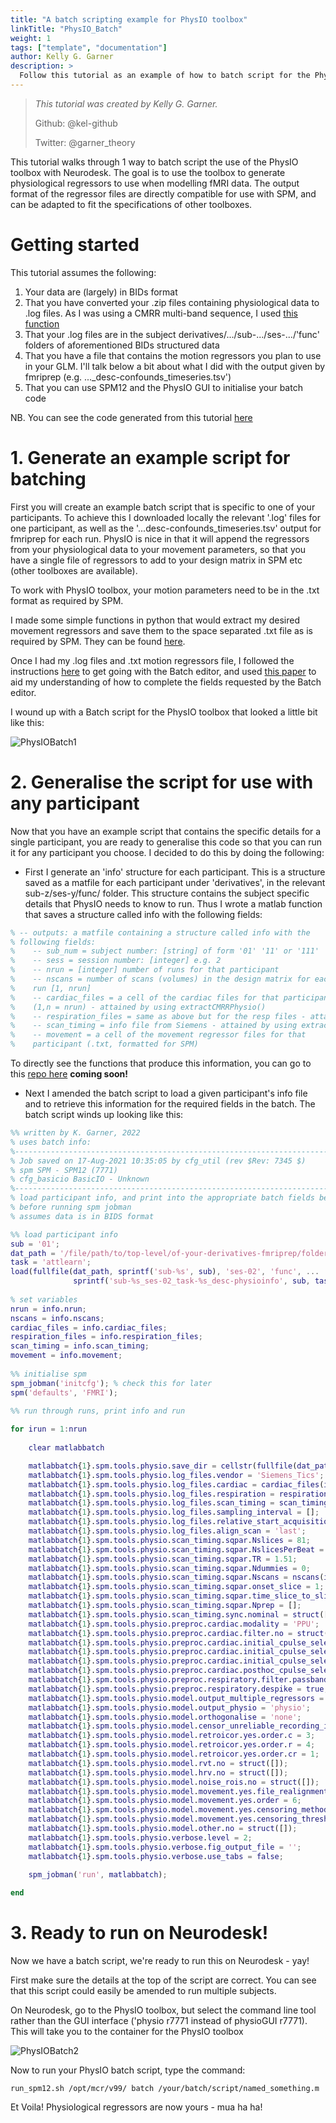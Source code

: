 ```yaml
---
title: "A batch scripting example for PhysIO toolbox"
linkTitle: "PhysIO_Batch"
weight: 1
tags: ["template", "documentation"]
author: Kelly G. Garner
description: > 
  Follow this tutorial as an example of how to batch script for the PhysIO toolbox using Neurodesk.
---
```


> _This tutorial was created by Kelly G. Garner._ 
>
> Github: @kel-github
>
> Twitter: @garner_theory
>

This tutorial walks through 1 way to batch script the use of the PhysIO toolbox with Neurodesk.
The goal is to use the toolbox to generate physiological regressors to use when modelling fMRI data. 
The output format of the regressor files are directly compatible for use with SPM, and can be adapted to fit the specifications of other toolboxes. <p>

# Getting started

This tutorial assumes the following:
1. Your data are (largely) in BIDs format
2. That you have converted your .zip files containing physiological data to .log files. As I was
using a CMRR multi-band sequence, I used [this function](https://github.com/CMRR-C2P/MB/blob/master/extractCMRRPhysio.m) 
3. That your .log files are in the subject derivatives/.../sub-.../ses-.../'func' folders of aforementioned BIDs structured data
4. That you have a file that contains the motion regressors you plan to use in your GLM. I'll talk below a bit about what I did with the output given by fmriprep (e.g. ..._desc-confounds_timeseries.tsv')
5. That you can use SPM12 and the PhysIO GUI to initialise your batch code

NB. You can see the code generated from this tutorial [here](https://github.com/kel-github/imaging_cert_value_7T_pipeline/tree/master/physiol_regress) <p> 

# 1. Generate an example script for batching

First you will create an example batch script that is specific to one of your participants. To achieve this I downloaded locally the relevant '.log' files for one participant, as well as the '...desc-confounds_timeseries.tsv' output for fmriprep for each run. PhysIO is nice in that it will append the regressors from your physiological data to your movement parameters, so that you have a single file of regressors to add to your design matrix in SPM etc (other toolboxes are available). <p> 

To work with PhysIO toolbox, your motion parameters need to be in the .txt format as required by SPM.  

I made some simple functions in python that would extract my desired movement regressors and save them to the space separated .txt file as is required by SPM. They can be found [here](https://github.com/kel-github/imaging_cert_value_7T_pipeline/tree/master/physiol_regress/get_movement_regressors).

Once I had my .log files and .txt motion regressors file, I followed the instructions [here](https://gitlab.ethz.ch/physio/physio-doc/-/wikis/QUICKSTART) to get going with the Batch editor, and used [this paper](https://www.sciencedirect.com/science/article/pii/S016502701630259X) to aid my understanding of how to complete the fields requested by the Batch editor. 

I wound up with a Batch script for the PhysIO toolbox that looked a little bit like this: 

![PhysIOBatch1](/PhysIO_Batch/PhysIOBatch1.png 'PhysIOBatch1') <!-- ![filename without extension](/subfolder_name/filename.png '[filename without extension')  -->

# 2. Generalise the script for use with any participant

Now that you have an example script that contains the specific details for a single participant, you are ready to generalise this code so that you can run it for any participant you choose. I decided to do this by doing the following:

- First I generate an 'info' structure for each participant. This is a structure saved as a matfile for each participant under 'derivatives', in the relevant sub-z/ses-y/func/ folder. This structure contains the subject specific details that PhysIO needs to know to run. Thus I wrote a matlab function that saves a structure called info with the following fields:

```Matlab
% -- outputs: a matfile containing a structure called info with the
% following fields:
%    -- sub_num = subject number: [string] of form '01' '11' or '111'
%    -- sess = session number: [integer] e.g. 2
%    -- nrun = [integer] number of runs for that participant
%    -- nscans = number of scans (volumes) in the design matrix for each
%    run [1, nrun]
%    -- cardiac_files = a cell of the cardiac files for that participant
%    (1,n = nrun) - attained by using extractCMRRPhysio()
%    -- respiration_files = same as above but for the resp files - attained by using extractCMRRPhysio()
%    -- scan_timing = info file from Siemens - attained by using extractCMRRPhysio()
%    -- movement = a cell of the movement regressor files for that
%    participant (.txt, formatted for SPM)
```
To directly see the functions that produce this information, you can go to this [repo here](https://github.com/kel-github/imaging_cert_value_7T_pipeline/tree/master/physiol_regress) **coming soon!**

- Next I amended the batch script to load a given participant's info file and to retrieve this information for the required fields in the batch. The batch script winds up looking like this:

```Matlab
%% written by K. Garner, 2022
% uses batch info:
%-----------------------------------------------------------------------
% Job saved on 17-Aug-2021 10:35:05 by cfg_util (rev $Rev: 7345 $)
% spm SPM - SPM12 (7771)
% cfg_basicio BasicIO - Unknown
%-----------------------------------------------------------------------
% load participant info, and print into the appropriate batch fields below
% before running spm jobman
% assumes data is in BIDS format

%% load participant info
sub = '01';
dat_path = '/file/path/to/top-level/of-your-derivatives-fmriprep/folder';
task = 'attlearn';
load(fullfile(dat_path, sprintf('sub-%s', sub), 'ses-02', 'func', ...
              sprintf('sub-%s_ses-02_task-%s_desc-physioinfo', sub, task)))
          
% set variables
nrun = info.nrun;
nscans = info.nscans;
cardiac_files = info.cardiac_files;
respiration_files = info.respiration_files;
scan_timing = info.scan_timing;
movement = info.movement;
          
%% initialise spm
spm_jobman('initcfg'); % check this for later
spm('defaults', 'FMRI');
          
%% run through runs, print info and run 

for irun = 1:nrun
    
    clear matlabbatch

    matlabbatch{1}.spm.tools.physio.save_dir = cellstr(fullfile(dat_path, sprintf('sub-%s', sub), 'ses-02', 'func')); % 1
    matlabbatch{1}.spm.tools.physio.log_files.vendor = 'Siemens_Tics';
    matlabbatch{1}.spm.tools.physio.log_files.cardiac = cardiac_files(irun); % 2
    matlabbatch{1}.spm.tools.physio.log_files.respiration = respiration_files(irun); % 3
    matlabbatch{1}.spm.tools.physio.log_files.scan_timing = scan_timing(irun); % 4
    matlabbatch{1}.spm.tools.physio.log_files.sampling_interval = [];
    matlabbatch{1}.spm.tools.physio.log_files.relative_start_acquisition = 0;
    matlabbatch{1}.spm.tools.physio.log_files.align_scan = 'last';
    matlabbatch{1}.spm.tools.physio.scan_timing.sqpar.Nslices = 81;
    matlabbatch{1}.spm.tools.physio.scan_timing.sqpar.NslicesPerBeat = [];
    matlabbatch{1}.spm.tools.physio.scan_timing.sqpar.TR = 1.51;
    matlabbatch{1}.spm.tools.physio.scan_timing.sqpar.Ndummies = 0;
    matlabbatch{1}.spm.tools.physio.scan_timing.sqpar.Nscans = nscans(irun); % 5
    matlabbatch{1}.spm.tools.physio.scan_timing.sqpar.onset_slice = 1; 
    matlabbatch{1}.spm.tools.physio.scan_timing.sqpar.time_slice_to_slice = [];
    matlabbatch{1}.spm.tools.physio.scan_timing.sqpar.Nprep = [];
    matlabbatch{1}.spm.tools.physio.scan_timing.sync.nominal = struct([]);
    matlabbatch{1}.spm.tools.physio.preproc.cardiac.modality = 'PPU';
    matlabbatch{1}.spm.tools.physio.preproc.cardiac.filter.no = struct([]);
    matlabbatch{1}.spm.tools.physio.preproc.cardiac.initial_cpulse_select.auto_template.min = 0.4;
    matlabbatch{1}.spm.tools.physio.preproc.cardiac.initial_cpulse_select.auto_template.file = 'initial_cpulse_kRpeakfile.mat';
    matlabbatch{1}.spm.tools.physio.preproc.cardiac.initial_cpulse_select.auto_template.max_heart_rate_bpm = 90;
    matlabbatch{1}.spm.tools.physio.preproc.cardiac.posthoc_cpulse_select.off = struct([]);
    matlabbatch{1}.spm.tools.physio.preproc.respiratory.filter.passband = [0.01 2];
    matlabbatch{1}.spm.tools.physio.preproc.respiratory.despike = true;
    matlabbatch{1}.spm.tools.physio.model.output_multiple_regressors = 'mregress.txt'; 
    matlabbatch{1}.spm.tools.physio.model.output_physio = 'physio'; 
    matlabbatch{1}.spm.tools.physio.model.orthogonalise = 'none';
    matlabbatch{1}.spm.tools.physio.model.censor_unreliable_recording_intervals = true; %false; 
    matlabbatch{1}.spm.tools.physio.model.retroicor.yes.order.c = 3;
    matlabbatch{1}.spm.tools.physio.model.retroicor.yes.order.r = 4;
    matlabbatch{1}.spm.tools.physio.model.retroicor.yes.order.cr = 1;
    matlabbatch{1}.spm.tools.physio.model.rvt.no = struct([]);
    matlabbatch{1}.spm.tools.physio.model.hrv.no = struct([]);
    matlabbatch{1}.spm.tools.physio.model.noise_rois.no = struct([]);
    matlabbatch{1}.spm.tools.physio.model.movement.yes.file_realignment_parameters = {fullfile(dat_path, sprintf('sub-%s', sub), 'ses-02', 'func', sprintf('sub-%s_ses-02_task-%s_run-%d_desc-motion_timeseries.txt', sub, task, irun))}; %8
    matlabbatch{1}.spm.tools.physio.model.movement.yes.order = 6;
    matlabbatch{1}.spm.tools.physio.model.movement.yes.censoring_method = 'FD';
    matlabbatch{1}.spm.tools.physio.model.movement.yes.censoring_threshold = 0.5;
    matlabbatch{1}.spm.tools.physio.model.other.no = struct([]);
    matlabbatch{1}.spm.tools.physio.verbose.level = 2;
    matlabbatch{1}.spm.tools.physio.verbose.fig_output_file = '';
    matlabbatch{1}.spm.tools.physio.verbose.use_tabs = false;
    
    spm_jobman('run', matlabbatch);

end
```

# 3. Ready to run on Neurodesk!

Now we have a batch script, we're ready to run this on Neurodesk - yay! <p>

First make sure the details at the top of the script are correct. You can see that this script could easily be amended to run multiple subjects.

On Neurodesk, go to the PhysIO toolbox, but select the command line tool rather than the GUI interface ('physio r7771 instead of physioGUI r7771). This will take you to the container for the PhysIO toolbox <p>

![PhysIOBatch2](/PhysIO_Batch/PhysIOBatch2.png 'PhysIOBatch2') <!-- ![filename without extension](/subfolder_name/filename.png '[filename without extension')  -->

Now to run your PhysIO batch script, type the command:

```
run_spm12.sh /opt/mcr/v99/ batch /your/batch/script/named_something.m

```

Et Voila! Physiological regressors are now yours - mua ha ha!


